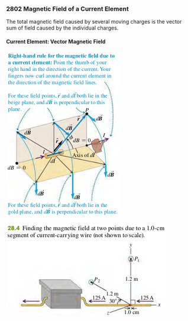 ### 2802 Magnetic Field of a Current Element

The total magnetic field caused by several moving charges is the vector sum of field caused by the individual charges.

#### Current Element: Vector Magnetic Field


![Graph](../assets/2803.png)

![Graph](../assets/2804.png)
